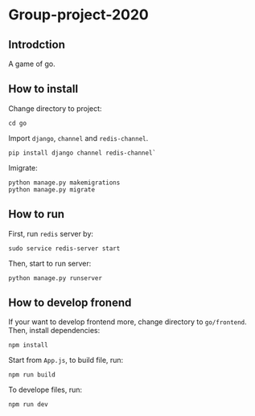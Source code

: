 # Group-project-2020

## Introdction
A game of go.

## How to install
Change directory to project:
```
cd go
```
Import `django`, `channel` and `redis-channel`.
```
pip install django channel redis-channel`
```
Imigrate:
```
python manage.py makemigrations
python manage.py migrate
```

## How to run
First, run `redis` server by:
```
sudo service redis-server start
```
Then, start to run server:
```
python manage.py runserver
```

## How to develop fronend
If your want to develop frontend more, change directory to `go/frontend`. Then, install dependencies:
```
npm install
```
Start from `App.js`, to build file, run:
```
npm run build
```
To develope files, run:
```
npm run dev
```
